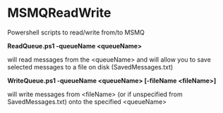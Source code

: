 # MSMQReadWrite
Powershell scripts to read/write from/to MSMQ

**ReadQueue.ps1 -queueName \<queueName\>**

will read messages from the \<queueName\> and will allow you to save selected
messages to a file on disk (SavedMessages.txt)

**WriteQueue.ps1 -queueName \<queueName\> [-fileName \<fileName\>]**

will write messages from \<fileName\> (or if unspecified from SavedMessages.txt)
onto the specified \<queueName\>
